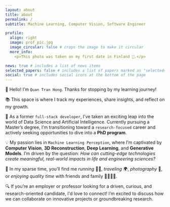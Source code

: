 ```yaml
---
layout: about
title: about
permalink: /
subtitle: Machine Learning, Computer Vision, Software Engineer

profile:
  align: right
  image: prof_pic.jpg
  image_circular: false # crops the image to make it circular
  more_info:
    <p>This photo was taken on my first date in Finland 🥶.</p>

news: true # includes a list of news items
selected_papers: false # includes a list of papers marked as "selected={true}"
social: true # includes social icons at the bottom of the page
---
```


👋 Hello! I’m `Quan Tran Hong`. Thanks for stopping by my learning journey!

📚 This space is where I track my experiences, share insights, and reflect on my growth.

🚀 As a former `full-stack developer`, I’ve taken an exciting leap into the world of Data Science and Artificial Intelligence. Currently pursuing a Master’s degree, I’m transitioning toward a `research-focused` career and actively seeking opportunities to dive into a **PhD program**.

💡 My passion lies in `Machine Learning Perception`, where I’m captivated by **Computer Vision**, **3D Reconstruction**, **Deep Learning**, and **Generative Models**. I’m driven by the question: *How can cutting-edge technologies create meaningful, real-world impacts in life and engineering sciences?*

🌟 In my sparse time, you’ll find me *running* 🏃‍♂️, *traveling* 🌍, *photography* 📸, or *enjoying quality time* with friends and family 👨‍👩‍👧‍👦.

🔍 If you’re an employer or professor looking for a driven, curious, and research-oriented candidate, I'd love to connect! I’m excited to discuss how we can collaborate on innovative projects or groundbreaking research.


